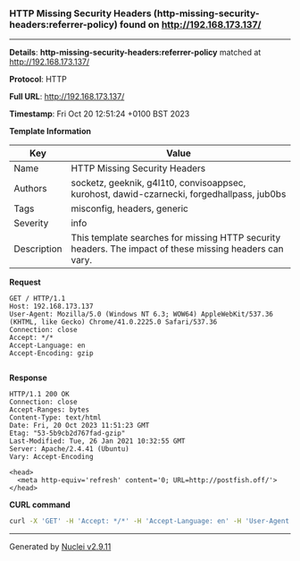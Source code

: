 ### HTTP Missing Security Headers (http-missing-security-headers:referrer-policy) found on http://192.168.173.137/

----
**Details**: **http-missing-security-headers:referrer-policy** matched at http://192.168.173.137/

**Protocol**: HTTP

**Full URL**: http://192.168.173.137/

**Timestamp**: Fri Oct 20 12:51:24 +0100 BST 2023

**Template Information**

| Key | Value |
| --- | --- |
| Name | HTTP Missing Security Headers |
| Authors | socketz, geeknik, g4l1t0, convisoappsec, kurohost, dawid-czarnecki, forgedhallpass, jub0bs |
| Tags | misconfig, headers, generic |
| Severity | info |
| Description | This template searches for missing HTTP security headers. The impact of these missing headers can vary.<br> |

**Request**
```http
GET / HTTP/1.1
Host: 192.168.173.137
User-Agent: Mozilla/5.0 (Windows NT 6.3; WOW64) AppleWebKit/537.36 (KHTML, like Gecko) Chrome/41.0.2225.0 Safari/537.36
Connection: close
Accept: */*
Accept-Language: en
Accept-Encoding: gzip


```

**Response**
```http
HTTP/1.1 200 OK
Connection: close
Accept-Ranges: bytes
Content-Type: text/html
Date: Fri, 20 Oct 2023 11:51:23 GMT
Etag: "53-5b9cb2d767fad-gzip"
Last-Modified: Tue, 26 Jan 2021 10:32:55 GMT
Server: Apache/2.4.41 (Ubuntu)
Vary: Accept-Encoding

<head>
  <meta http-equiv='refresh' content='0; URL=http://postfish.off/'>
</head>

```


**CURL command**
```sh
curl -X 'GET' -H 'Accept: */*' -H 'Accept-Language: en' -H 'User-Agent: Mozilla/5.0 (Windows NT 6.3; WOW64) AppleWebKit/537.36 (KHTML, like Gecko) Chrome/41.0.2225.0 Safari/537.36' 'http://192.168.173.137/'
```

----

Generated by [Nuclei v2.9.11](https://github.com/projectdiscovery/nuclei)